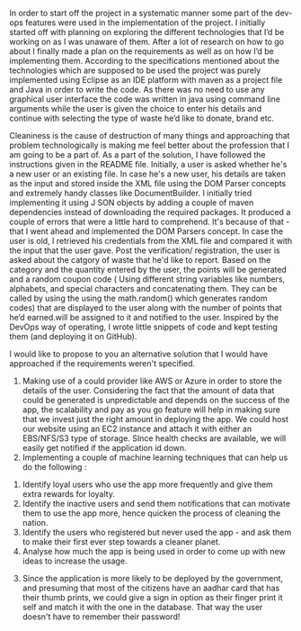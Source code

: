 In order to start off the project in a systematic manner some part of the dev-ops features were used in the implementation of the project. I initially started off with planning on exploring the different technologies that I’d be working on as I was unaware of them. After a lot of research on how to go about I finally made a plan on the requirements as well as on how I’d be implementing them.
 According to the specifications mentioned about the technologies which are supposed to be used the project was purely implemented using Eclipse as an IDE platform with maven as a project file and Java in order to write the code. As there was no need to use any graphical user interface the code was written in java using command line arguments while the user is given the choice to enter his details and continue with selecting the type of waste he’d like to donate, brand etc.

Cleaniness is the cause of destruction of many things and approaching that problem technologically is making me feel better about 
the profession that I am going to be a part of.
As a part of the solution, I have followed the instructions given in the README file. Initially, a user is asked whether 
he's a new user or an existing file. In case he's a new user, his details are taken as the input and stored inside the XML 
file using the DOM Parser concepts and extremely handy classes like DocumentBuilder. I initially tried implementing it using J
SON objects by adding a couple of maven dependencies instead of downloading the required packages. It produced a couple of errors that 
were a little hard to comprehend. It's because of that - that I went ahead and implemented the DOM Parsers concept. In case the user is
old, I retrieved his credentials from the XML file and compared it with the input that the user gave. Post the verification/ registration, 
the user is asked about the catgory of waste that he'd like to report. Based on the category and the quantity entered by the user, the 
points will be generated and a random coupon code ( Using different string variables like numbers, alphabets, and special characters and concatenating them. They can be called by using the using the math.random() which generates random codes) that are displayed to the user along with the number of points that he’d earned.will be assigned to it and notified to the user. Inspired by the DevOps way of 
operating, I wrote little snippets of code and kept testing them (and deploying it on GitHub). 

I would like to propose to you an alternative solution that I would have approached if the requirements weren't specified.
1. Making use of a could provider like AWS or Azure in order to store the details of the user. Considering the fact that the amount of 
data that could be generated is unpredictable and depends on the success of the app, the scalability and pay as you go feature will help
in making sure that we invest just the right amount in deploying the app. We could host our website using an EC2 instance and attach it 
with either an EBS/NFS/S3 type of storage. SInce health checks are available, we will easily get notified if the application id down.
2. Implementing a couple of machine learning techniques that can help us do the following :
  1) Identify loyal users who use the app more frequently and give them extra rewards for loyalty.
  2) Identify the inactive users and send them notifications that can motivate them to use the app more, hence quicken the process of 
  cleaning the nation.
  3) Identify the users who registered but never used the app - and ask them to make their first ever step towards a cleaner planet.
  4) Analyse how much the app is being used in order to come up with new ideas to increase the usage.
3. Since the application is more likely to be deployed by the government, and presuming that most of the citizens have an aadhar card that 
has their thumb prints, we could give a sign in option as their finger print it self and match it with the one in the database. That way 
the user doesn't have to remember their password!

